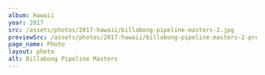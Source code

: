 ```yaml
---
album: Hawaii
year: 2017
src: /assets/photos/2017-hawaii/billabong-pipeline-masters-2.jpg
previewSrc: /assets/photos/2017-hawaii/billabong-pipeline-masters-2-preview.jpg
page_name: Photo
layout: photo
alt: Billabong Pipeline Masters
---
```

